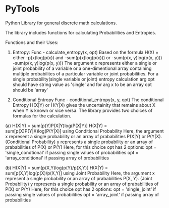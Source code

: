 
# PyTools
Python Library for general discrete math calculations.

The library includes functions for calculating Probabilities and Entropies.

Functions and their Uses:

1. Entropy:
Func - calculate_entropy(x, opt)
Based on the formula H(X) = either -p(x)log(p(x)) and -sum(p(x)log(p(x))) or -sum(p(x, y)log(p(x, y))) -sum(p(x, y)log(p(x, y)))
The argument x represents either a single or joint probability of a variable or a one-dimentional array containing multiple probabilites
of a particular variable or joint probabilities.
For a single probability(single variable or joint) entropy calculation arg opt should have string value as 'single'
and for arg x to be an array opt should be 'array'

2. Conditional Entropy 
Func - conditional_entropy(x, y, opt)
The conditional Entropy H(X|Y) or H(Y|X) gives the uncertainity that remains about X when Y is known or vice versa.
The library provides two choices of formulas for the calculation.

(a) H(X|Y) = sum[p(Y)P(X|Y)log(P(X|Y)]
H(X|Y) = sum[p(X)P(Y|X)log(P(Y|X)]
using Conditional Probability
Here, the argument x represent a single probability or an array of prababilities P(X|Y) or P(Y|X). (Conditional Probability)
y represents a single probability or an array of prababilities of P(X) or P(Y)
Here, for this choice opt has 2 options:
opt = 'single_condtional' if passing single values of probabilities
opt = 'array_conditional' if passing array of probabilities

(b) H(X|Y) = sum[p(X,Y)log(p(Y)/p(X,Y)] 
H(X|Y) = sum[p(X,Y)log(p(X)/p(X,Y)]
using Joint Probability
Here, the argument x represent a single probability or an array of prababilities P(X, Y). (Joint Probability)
y represents a single probability or an array of prababilities of P(X) or P(Y)
Here, for this choice opt has 2 options:
opt = 'single_joint' if passing single values of probabilities
opt = 'array_joint' if passing array of probabilities
